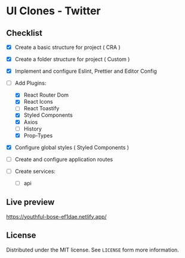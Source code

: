 # UI Clones - Twitter

## Checklist

- [x] Create a basic structure for project ( CRA )
- [x] Create a folder structure for project ( Custom )
- [x] Implement and configure Eslint, Prettier and Editor Config 
- [ ] Add Plugins: 
  - [x] React Router Dom
  - [x] React Icons
  - [ ] React Toastify
  - [x] Styled Components
  - [x] Axios
  - [ ] History
  - [x] Prop-Types
  
- [x] Configure global styles ( Styled Components )
- [ ] Create and configure application routes
- [ ] Create services:

  - [ ] api
  
 ## Live preview
 https://youthful-bose-ef1dae.netlify.app/
 
 ## License
 Distributed under the MIT license. See `LICENSE` form more information.
